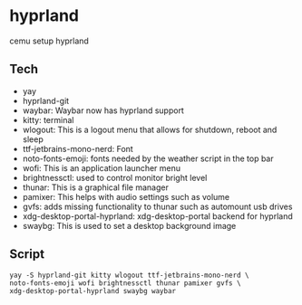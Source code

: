 # hyprland
cemu setup hyprland

## Tech
- yay
- hyprland-git
- waybar: Waybar now has hyprland support
- kitty: terminal
- wlogout: This is a logout menu that allows for shutdown, reboot and sleep
- ttf-jetbrains-mono-nerd: Font
- noto-fonts-emoji: fonts needed by the weather script in the top bar
- wofi: This is an application launcher menu
- brightnessctl: used to control monitor bright level
- thunar: This is a graphical file manager
- pamixer: This helps with audio settings such as volume
- gvfs: adds missing functionality to thunar such as automount usb drives
- xdg-desktop-portal-hyprland: xdg-desktop-portal backend for hyprland
- swaybg: This is used to set a desktop background image


## Script
```
yay -S hyprland-git kitty wlogout ttf-jetbrains-mono-nerd \
noto-fonts-emoji wofi brightnessctl thunar pamixer gvfs \
xdg-desktop-portal-hyprland swaybg waybar
```
